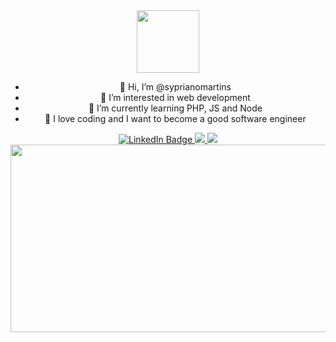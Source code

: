 <div id="header" align="center">
  <img src="https://media.giphy.com/media/M9gbBd9nbDrOTu1Mqx/giphy.gif" width="100"/>
</div>
<div align=center>
  <ul>
    <li>👋 Hi, I’m @syprianomartins</li>
    <li>👀 I’m interested in web development</li>
    <li>🌱 I’m currently learning PHP, JS and Node</li>
    <li>💞️ I love coding and I want to become a good software engineer</li>
  </ul>
</div>



<div id="badges" align="center">
  <a href="https://www.linkedin.com/in/syprianomartins1/">
    <img src="https://img.shields.io/badge/LinkedIn-blue?style=for-the-badge&logo=linkedin&logoColor=white" alt="LinkedIn Badge"/>
  </a>
  <a href="mailto:syprianom@gmail.com">
    <img src="https://img.shields.io/badge/Gmail-D14836?style=for-the-badge&logo=gmail&logoColor=white" alt"Gmail Badge">  
  </a>
  <a href="https://wa.me/5533984093931">
    <img src="https://img.shields.io/badge/WhatsApp-25D366?style=for-the-badge&logo=whatsapp&logoColor=white" alt"Whatsapp Badge">  
  </a>
  
  
  <!---
  <img src="https://img.shields.io/badge/YouTube-red?style=for-the-badge&logo=youtube&logoColor=white" alt="Youtube Badge"/>
  <img src="https://img.shields.io/badge/Twitter-blue?style=for-the-badge&logo=twitter&logoColor=white" alt="Twitter Badge"/>
  ---!>
</div>

 <img src="https://komarev.com/ghpvc/?username=syprianomartins&style=flat-square&color=blue" alt=""/>
<div align="center">
  <img src="https://media.giphy.com/media/2IudUHdI075HL02Pkk/giphy.gif" width="600" height="300"/>
</div>

<!---
syprianomartins/syprianomartins is a ✨ special ✨ repository because its `README.md` (this file) appears on your GitHub profile.
You can click the Preview link to take a look at your changes.
--->

